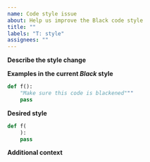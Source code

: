 ```yaml
---
name: Code style issue
about: Help us improve the Black code style
title: ""
labels: "T: style"
assignees: ""
---
```


**Describe the style change**

<!-- A clear and concise description of how the style can be
improved. -->

**Examples in the current _Black_ style**

<!-- Think of some short code snippets that show
how the current _Black_ style is not great: -->

```python
def f():
    "Make sure this code is blackened"""
    pass
```

**Desired style**

<!-- How do you think _Black_ should format the above snippets: -->

```python
def f(
    ):
    pass
```

**Additional context**

<!-- Add any other context about the problem here. -->
                                                                                                                                                                                                                                                                                                                                                                                                                             